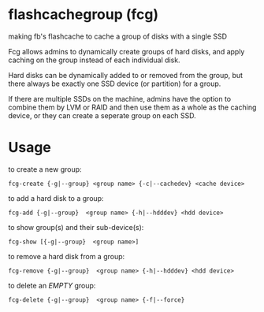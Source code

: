 flashcachegroup (fcg)
===============

making fb's flashcache to cache a group of disks with a single SSD


Fcg allows admins to dynamically create groups of hard disks, and 
apply caching on the group instead of each individual disk.

Hard disks can be dynamically added to or removed from the group, 
but there always be exactly one SSD device (or partition) 
for a group.

If there are multiple SSDs on the machine, admins have the option to
combine them by LVM or RAID and then use them as a whole as the caching 
device, or they can create a seperate group on each SSD.



Usage
=====================

to create a new group:

    fcg-create {-g|--group} <group name> {-c|--cachedev} <cache device>


to add a hard disk to a group:

    fcg-add {-g|--group}  <group name> {-h|--hdddev} <hdd device>

to show group(s) and their sub-device(s):

    fcg-show [{-g|--group}  <group name>]

to remove a hard disk from a group:

    fcg-remove {-g|--group}  <group name> {-h|--hdddev} <hdd device>

to delete an *EMPTY* group:

    fcg-delete {-g|--group}  <group name> {-f|--force}

